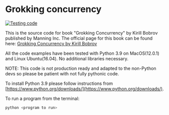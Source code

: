 # Grokking concurrency

[![Testing code](https://github.com/luminousmen/grokking_concurrency/actions/workflows/python-app.yml/badge.svg)](https://github.com/luminousmen/grokking_concurrency/actions/workflows/python-app.yml)

This is the source code for book "Grokking Concurrency" by Kirill Bobrov published by Manning Inc. 
The official page for this book can be found here: 
[Grokking Concurrency by Kirill Bobrov](https://www.manning.com/books/grokking-concurrency)

All the code examples have been tested with Python 3.9 on MacOS(12.0.1) and Linux Ubuntu(16.04). No additional libraries necessary.

NOTE: This code is not production ready and adapted to the non-Python devs so please be patient with not fully pythonic code.

To install Python 3.9 please follow instructions from [https://www.python.org/downloads/](https://www.python.org/downloads/).

To run a program from the terminal:

```bash
python <program to run>
```
